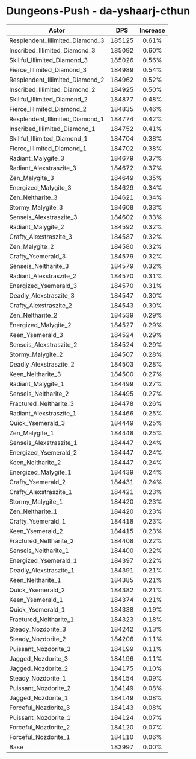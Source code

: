 # Dungeons-Push - da-yshaarj-cthun
| Actor | DPS | Increase |
|---|:---:|:---:|
|Resplendent_Illimited_Diamond_3|185125|0.61%|
|Inscribed_Illimited_Diamond_3|185092|0.60%|
|Skillful_Illimited_Diamond_3|185026|0.56%|
|Fierce_Illimited_Diamond_3|184989|0.54%|
|Resplendent_Illimited_Diamond_2|184962|0.52%|
|Inscribed_Illimited_Diamond_2|184925|0.50%|
|Skillful_Illimited_Diamond_2|184877|0.48%|
|Fierce_Illimited_Diamond_2|184835|0.46%|
|Resplendent_Illimited_Diamond_1|184774|0.42%|
|Inscribed_Illimited_Diamond_1|184752|0.41%|
|Skillful_Illimited_Diamond_1|184704|0.38%|
|Fierce_Illimited_Diamond_1|184702|0.38%|
|Radiant_Malygite_3|184679|0.37%|
|Radiant_Alexstraszite_3|184672|0.37%|
|Zen_Malygite_3|184649|0.35%|
|Energized_Malygite_3|184629|0.34%|
|Zen_Neltharite_3|184621|0.34%|
|Stormy_Malygite_3|184608|0.33%|
|Senseis_Alexstraszite_3|184602|0.33%|
|Radiant_Malygite_2|184592|0.32%|
|Crafty_Alexstraszite_3|184587|0.32%|
|Zen_Malygite_2|184580|0.32%|
|Crafty_Ysemerald_3|184579|0.32%|
|Senseis_Neltharite_3|184579|0.32%|
|Radiant_Alexstraszite_2|184570|0.31%|
|Energized_Ysemerald_3|184570|0.31%|
|Deadly_Alexstraszite_3|184547|0.30%|
|Crafty_Alexstraszite_2|184543|0.30%|
|Zen_Neltharite_2|184539|0.29%|
|Energized_Malygite_2|184527|0.29%|
|Keen_Ysemerald_3|184524|0.29%|
|Senseis_Alexstraszite_2|184524|0.29%|
|Stormy_Malygite_2|184507|0.28%|
|Deadly_Alexstraszite_2|184503|0.28%|
|Keen_Neltharite_3|184500|0.27%|
|Radiant_Malygite_1|184499|0.27%|
|Senseis_Neltharite_2|184495|0.27%|
|Fractured_Neltharite_3|184478|0.26%|
|Radiant_Alexstraszite_1|184466|0.25%|
|Quick_Ysemerald_3|184449|0.25%|
|Zen_Malygite_1|184448|0.25%|
|Senseis_Alexstraszite_1|184447|0.24%|
|Energized_Ysemerald_2|184447|0.24%|
|Keen_Neltharite_2|184447|0.24%|
|Energized_Malygite_1|184439|0.24%|
|Crafty_Ysemerald_2|184431|0.24%|
|Crafty_Alexstraszite_1|184421|0.23%|
|Stormy_Malygite_1|184420|0.23%|
|Zen_Neltharite_1|184420|0.23%|
|Crafty_Ysemerald_1|184418|0.23%|
|Keen_Ysemerald_2|184415|0.23%|
|Fractured_Neltharite_2|184408|0.22%|
|Senseis_Neltharite_1|184400|0.22%|
|Energized_Ysemerald_1|184397|0.22%|
|Deadly_Alexstraszite_1|184391|0.21%|
|Keen_Neltharite_1|184385|0.21%|
|Quick_Ysemerald_2|184382|0.21%|
|Keen_Ysemerald_1|184374|0.21%|
|Quick_Ysemerald_1|184338|0.19%|
|Fractured_Neltharite_1|184323|0.18%|
|Steady_Nozdorite_3|184242|0.13%|
|Steady_Nozdorite_2|184206|0.11%|
|Puissant_Nozdorite_3|184199|0.11%|
|Jagged_Nozdorite_3|184196|0.11%|
|Jagged_Nozdorite_2|184175|0.10%|
|Steady_Nozdorite_1|184154|0.09%|
|Puissant_Nozdorite_2|184149|0.08%|
|Jagged_Nozdorite_1|184149|0.08%|
|Forceful_Nozdorite_3|184143|0.08%|
|Puissant_Nozdorite_1|184124|0.07%|
|Forceful_Nozdorite_2|184120|0.07%|
|Forceful_Nozdorite_1|184110|0.06%|
|Base|183997|0.00%|
